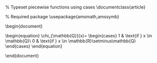 

% Typeset piecewise functions using cases
\documentclass{article}

% Required package
\usepackage{amsmath,amssymb}

\begin{document}

\begin{equation}
\chi_{\mathbb{Q}}(x)=
    \begin{cases}
        1 & \text{if } x \in \mathbb{Q}\\
        0 & \text{if } x \in \mathbb{R}\setminus\mathbb{Q}
    \end{cases}
\end{equation}

\end{document}